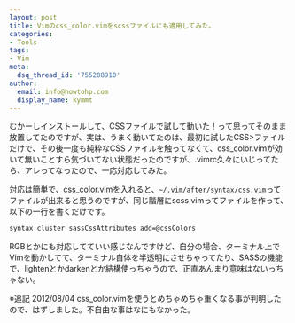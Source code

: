 ```yaml
---
layout: post
title: Vimのcss_color.vimをscssファイルにも適用してみた。
categories:
- Tools
tags:
- Vim
meta:
  dsq_thread_id: '755208910'
author:
  email: info@howtohp.com 
  display_name: kymmt
---
```

むかーしインストールして、CSSファイルで試して動いた！って思ってそのまま放置してたのですが、実は、うまく動いてたのは、最初に試したCSS>ファイルだけで、その後一度も純粋なCSSファイルを触ってなくて、css_color.vimが効いて無いことすら気づいてない状態だったのですが、.vimrc久々にいじってたら、アレってなったので、一応対応してみた。

対応は簡単で、css_color.vimを入れると、`~/.vim/after/syntax/css.vim`ってファイルが出来ると思うのですが、同じ階層にscss.vimってファイルを作って、以下の一行を書くだけです。

~~~ bash
syntax cluster sassCssAttributes add=@cssColors
~~~

RGBとかにも対応してていい感じなんですけど、自分の場合、ターミナル上でVimを動かしてて、ターミナル自体を半透明にさせちゃってたり、SASSの機能で、lightenとかdarkenとか結構使っちゃうので、正直あんまり意味はないっちゃない。

※追記 2012/08/04
css_color.vimを使うとめちゃめちゃ重くなる事が判明したので、はずしました。不自由な事はなにもなかった。
